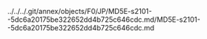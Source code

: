 ../../../.git/annex/objects/F0/JP/MD5E-s2101--5dc6a20175be322652dd4b725c646cdc.md/MD5E-s2101--5dc6a20175be322652dd4b725c646cdc.md
